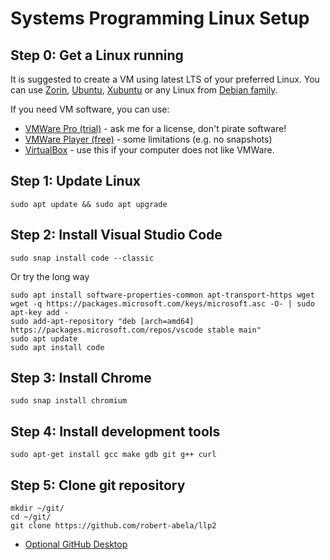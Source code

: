 # Systems Programming Linux Setup

## Step 0: Get a Linux running
It is suggested to create a VM using latest LTS of your preferred Linux. You can use [Zorin](https://zorin.com/os/download/16/core/), [Ubuntu](https://ubuntu.com/download/desktop), [Xubuntu](http://ftp.uni-kl.de/pub/linux/ubuntu-dvd/xubuntu/releases/20.04/release/) or any Linux from [Debian family](https://en.wikipedia.org/wiki/List_of_Linux_distributions#Debian-based).

If you need VM software, you can use:
- [VMWare Pro (trial)](https://www.vmware.com/go/getworkstation-win) - ask me for a license, don't pirate software!
- [VMWare Player (free)](https://www.vmware.com/go/getplayer-win) - some limitations (e.g. no snapshots)
- [VirtualBox](https://www.virtualbox.org/wiki/Downloads) - use this if your computer does not like VMWare.

## Step 1: Update Linux
    sudo apt update && sudo apt upgrade

## Step 2: Install Visual Studio Code
    sudo snap install code --classic

Or try the long way

    sudo apt install software-properties-common apt-transport-https wget
    wget -q https://packages.microsoft.com/keys/microsoft.asc -O- | sudo apt-key add -
    sudo add-apt-repository "deb [arch=amd64] https://packages.microsoft.com/repos/vscode stable main"
    sudo apt update
    sudo apt install code

## Step 3: Install Chrome
    sudo snap install chromium

## Step 4: Install development tools
    sudo apt-get install gcc make gdb git g++ curl

## Step 5: Clone git repository
    mkdir ~/git/
    cd ~/git/
    git clone https://github.com/robert-abela/llp2

- [Optional GitHub Desktop](https://github.com/kontr0x/github-desktop-install#readme)
